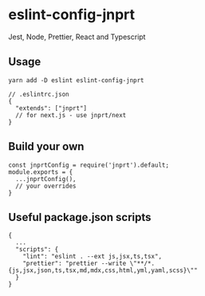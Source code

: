 # eslint-config-jnprt

Jest, Node, Prettier, React and Typescript

## Usage

```
yarn add -D eslint eslint-config-jnprt
```

```
// .eslintrc.json
{
  "extends": ["jnprt"]
  // for next.js - use jnprt/next
}
```

## Build your own

```
const jnprtConfig = require('jnprt').default;
module.exports = {
  ...jnprtConfig(),
  // your overrides
}
```

## Useful package.json scripts

```
{
  ...
  "scripts": {
    "lint": "eslint . --ext js,jsx,ts,tsx",
    "prettier": "prettier --write \"**/*.{js,jsx,json,ts,tsx,md,mdx,css,html,yml,yaml,scss}\""
  }
}
```
